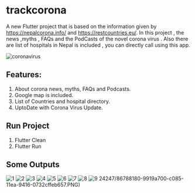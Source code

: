 # trackcorona

A new Flutter project that is based on the information given by https://nepalcorona.info/ and https://restcountries.eu/. In this project , the news ,myths , FAQs and the PodCasts of the novel corona virus . Also there are list of hospitals in Nepal is included , you can directly call using this app.

![coronavirus](https://user-images.githubusercontent.com/30024247/86786887-38d63580-c084-11ea-848f-9574620d10f7.png)

## Features:

1. About corona news, myths, FAQs and Podcasts.
2. Google map is included.
3. List of Countries and hospital directory.
4. UptoDate with Corona Virus Update.

## Run Project
 1. Flutter Clean
 2. Flutter Run
 
 ## Some Outputs

![1](https://user-images.githubusercontent.com/30024247/86788133-8c954e80-c085-11ea-83b1-59029c3633f6.PNG)
![2](https://user-images.githubusercontent.com/30024247/86788137-8dc67b80-c085-11ea-9bf7-09a95001da04.PNG)
![3](https://user-images.githubusercontent.com/30024247/86788144-8e5f1200-c085-11ea-86e4-4c37a53c8cff.PNG)
![4](https://user-images.githubusercontent.com/30024247/86788155-91f29900-c085-11ea-9615-a4be770369a7.PNG)
![5](https://user-images.githubusercontent.com/30024247/86788164-93bc5c80-c085-11ea-87b7-d5eef5620a20.PNG)
![6](https://user-images.githubusercontent.com/30024247/86788165-93bc5c80-c085-11ea-82c1-0de17d4fbcbd.PNG)
![7](https://user-images.githubusercontent.com/30024247/86788341-c8301880-c085-11ea-98cc-175c9c0c8ad0.PNG)
![8](https://user-images.githubusercontent.com/30024247/86788184-9a4ad400-c085-11ea-974d-b0559232ba00.PNG)
![9](https://user-images.githubusercontent.com/30024247/86788189-9ae36a80-c085-11ea-8ac6-de93d420ca94.PNG)
24247/86788180-9919a700-c085-11ea-9416-0732cffeb657.PNG)


